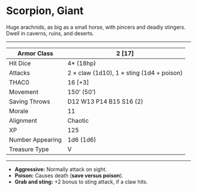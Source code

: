 # Scorpion, Giant

Huge arachnids, as big as a small horse, with pincers and deadly stingers. Dwell in caverns, ruins, and deserts.

------

| Armor Class     | 2 [17]                                    |
| ---------------- | ----------------------------------------- |
| Hit Dice         | 4* (18hp)                                 |
| Attacks          | 2 × claw (1d10), 1 × sting (1d4 + poison) |
| THAC0            | 16 [+3]                                   |
| Movement         | 150’ (50’)                                |
| Saving Throws    | D12 W13 P14 B15 S16 (2)                   |
| Morale           | 11                                        |
| Alignment        | Chaotic                                   |
| XP               | 125                                       |
| Number Appearing | 1d6 (1d6)                                 |
| Treasure Type    | V                                         |

------

- **Aggressive:** Normally attack on sight.
- **Poison:** Causes death (**save versus poison**).
- **Grab and sting:** +2 bonus to sting attack, if a claw hits.